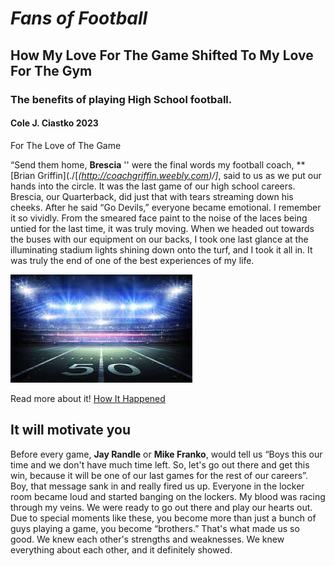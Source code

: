 # *Fans of Football*
## How My Love For The Game Shifted To My Love For The Gym  
### The benefits of playing High School football.

#### **Cole J. Ciastko** 2023

For The Love of The Game

“Send them home, **Brescia** '' were the final words my football coach, **[Brian Griffin](./[*(http://coachgriffin.weebly.com)/]*, said to us as we put our hands into the circle. It was the last game of our high school careers.  Brescia, our Quarterback, did just that with tears streaming down his cheeks. After he said “Go Devils,” everyone became emotional. I remember it so vividly. From the smeared face paint to the noise of the laces being untied for the last time, it was truly moving. When we headed out towards the buses with our equipment on our backs, I took one last glance at the illuminating stadium lights shining down onto the turf, and I took it all in. It was truly the end of one of the best experiences of my life.


![Footbal Field At Night](./footballpic.jpeg)

Read more about it!
[How It Happened](./how-it-happened.md)

## It will motivate you

Before every game, **Jay Randle** or **Mike Franko**, would tell us “Boys this our time and we don't have much time left.  So, let's go out there and get this win, because it will be one of our last games for the rest of our careers”. Boy, that message sank in and really fired us up. Everyone in the locker room became loud and started banging on the lockers. My blood was racing through my veins. We were ready to go out there and play our hearts out. Due to special moments like these, you become more than just a bunch of guys playing a game, you become “brothers.” That's what made us so good. We knew each other's strengths and weaknesses. We knew everything about each other, and it definitely showed. 



